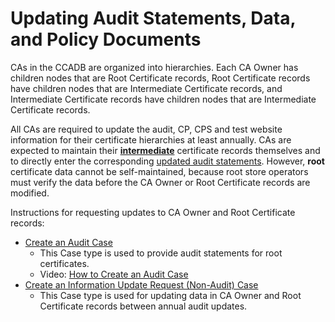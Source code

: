 # Updating Audit Statements, Data, and Policy Documents #

CAs in the CCADB are organized into hierarchies. Each CA Owner has children
nodes that are Root Certificate records, Root Certificate records have children
nodes that are Intermediate Certificate records, and Intermediate Certificate
records have children nodes that are Intermediate Certificate records. 

All CAs are required to update the audit, CP, CPS and test website information
for their certificate hierarchies at least annually. CAs are expected to
maintain their [**intermediate**](intermediates) certificate records themselves
and to directly enter the corresponding [updated audit
statements](fields#audit-information). However, **root** certificate data
cannot be self-maintained, because root store operators must verify the data 
before the CA Owner or Root Certificate records are modified.

Instructions for requesting updates to CA Owner and Root Certificate records:
* [Create an Audit Case](https://docs.google.com/document/d/1n-qNSlG7sPrLhkTUiRhiY-rnsN0H6rX0Zs5xdsVI0bo/edit?usp=sharing)
     * This Case type is used to provide audit statements for root certificates.
     * Video: [How to Create an Audit Case](https://drive.google.com/file/d/1t5juvsotFexIb6Db1iYWVn6SPwqXTcqC/view?usp=sharing)
* [Create an Information Update Request (Non-Audit) Case](https://docs.google.com/document/d/14znpyOxbMN-itMhTCV5PxbzqmyNlmpqVZvvXjT8exk8/edit?usp=sharing)
     * This Case type is used for updating data in CA Owner and Root Certificate records between annual audit updates. 
